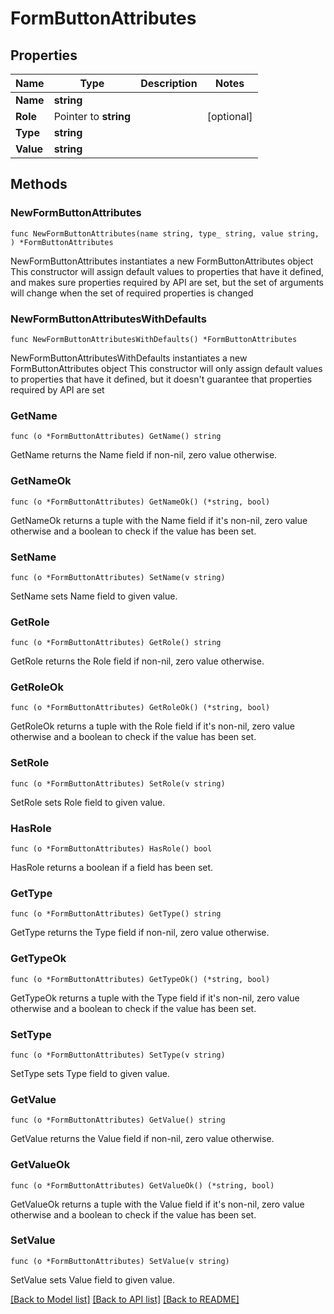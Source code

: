 # FormButtonAttributes

## Properties

Name | Type | Description | Notes
------------ | ------------- | ------------- | -------------
**Name** | **string** |  | 
**Role** | Pointer to **string** |  | [optional] 
**Type** | **string** |  | 
**Value** | **string** |  | 

## Methods

### NewFormButtonAttributes

`func NewFormButtonAttributes(name string, type_ string, value string, ) *FormButtonAttributes`

NewFormButtonAttributes instantiates a new FormButtonAttributes object
This constructor will assign default values to properties that have it defined,
and makes sure properties required by API are set, but the set of arguments
will change when the set of required properties is changed

### NewFormButtonAttributesWithDefaults

`func NewFormButtonAttributesWithDefaults() *FormButtonAttributes`

NewFormButtonAttributesWithDefaults instantiates a new FormButtonAttributes object
This constructor will only assign default values to properties that have it defined,
but it doesn't guarantee that properties required by API are set

### GetName

`func (o *FormButtonAttributes) GetName() string`

GetName returns the Name field if non-nil, zero value otherwise.

### GetNameOk

`func (o *FormButtonAttributes) GetNameOk() (*string, bool)`

GetNameOk returns a tuple with the Name field if it's non-nil, zero value otherwise
and a boolean to check if the value has been set.

### SetName

`func (o *FormButtonAttributes) SetName(v string)`

SetName sets Name field to given value.


### GetRole

`func (o *FormButtonAttributes) GetRole() string`

GetRole returns the Role field if non-nil, zero value otherwise.

### GetRoleOk

`func (o *FormButtonAttributes) GetRoleOk() (*string, bool)`

GetRoleOk returns a tuple with the Role field if it's non-nil, zero value otherwise
and a boolean to check if the value has been set.

### SetRole

`func (o *FormButtonAttributes) SetRole(v string)`

SetRole sets Role field to given value.

### HasRole

`func (o *FormButtonAttributes) HasRole() bool`

HasRole returns a boolean if a field has been set.

### GetType

`func (o *FormButtonAttributes) GetType() string`

GetType returns the Type field if non-nil, zero value otherwise.

### GetTypeOk

`func (o *FormButtonAttributes) GetTypeOk() (*string, bool)`

GetTypeOk returns a tuple with the Type field if it's non-nil, zero value otherwise
and a boolean to check if the value has been set.

### SetType

`func (o *FormButtonAttributes) SetType(v string)`

SetType sets Type field to given value.


### GetValue

`func (o *FormButtonAttributes) GetValue() string`

GetValue returns the Value field if non-nil, zero value otherwise.

### GetValueOk

`func (o *FormButtonAttributes) GetValueOk() (*string, bool)`

GetValueOk returns a tuple with the Value field if it's non-nil, zero value otherwise
and a boolean to check if the value has been set.

### SetValue

`func (o *FormButtonAttributes) SetValue(v string)`

SetValue sets Value field to given value.



[[Back to Model list]](../README.md#documentation-for-models) [[Back to API list]](../README.md#documentation-for-api-endpoints) [[Back to README]](../README.md)


